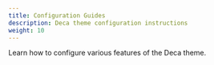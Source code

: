 ```yaml
---
title: Configuration Guides
description: Deca theme configuration instructions
weight: 10
---
```


Learn how to configure various features of the Deca theme.